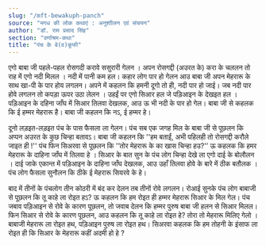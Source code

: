 ```yaml
---
slug: "/mft-bewakuph-panch"
source: "मगध की लोक कथाएं : अनुशाीलन एवं संचयन"
author: "डॉ. राम प्रसाद सिंह"
section: "वर्णाश्रम-कथा"
title: "पंच के बे(व)कूफी"
---
```

एगो बाबा जी पहले-पहल रोसगदी करावे ससुरारी गेलन । अपन रोसगद्दी (अउरत के) करा के चललन तो राह में एगो नदी मिलल । नदी में पानी कम हल। कहार लोग पार हो गेलन आउ बाबा जी अपन मेहरारू के साथ खा-पी के पार होय लगलन। अपने में कहलन कि हमनी दूगो तो ही, नदी पार हो जाई। जब नदी पार होवे लगलन तो कपड़ा ऊपर उठा लेलन । उहईं पर एगो सिआर हल जे पड़िआइन के देखइत हल । पड़िआइन के दहिना जाँघ में सिआर तिलवा देखलक, आउ ऊ भी नदी के पार हो गेल। बाबा जी से कहलक कि ई हम्मर मेहरारू है। बाबा जी कहलन कि नऽ, ई हम्मर हे। 

दूनो लड़इत-लड़इत पंच के पास फैसला ला गेलन।  पंच सब एक जगह मिल के बाबा जी से पूछलन कि अप्पन अउरत के कुछ चिन्हा बतावऽ। बाबा जी कहलन कि ''हम बताईं, अभी पहिलही तो रोसगद्दी करौले जाइत ही !'' पंच फिन सिअरवा से पूछलन कि '’तोर मेहरारू के का खास चिन्हा हउ?'’ ऊ कहलक कि हमर मेहरारू के दाहिना जाँघ में तिलवा हे । सिआर के बात सुन के पंच लोग चिन्हा देखे ला एगो दाई के बोलौलन । दाई जाके एकान्त में पड़िआइन के दाहिना जाँघ देखलक, आउ उहाँ तिलवा होवे के बारे में ठीक बतौलक । पंच लोग फैसला सुनौलन कि ठीके ई मेहरारू सियरवे के हे। 

बाद में तीनों के पंचलोग तीन कोठरी में बंद कर देलन तब तीनों रोवे लगलन। रोआई सुनके पंच लोग बाबाजी से पूछलन कि तू काहे ला रोइत हऽ?  ऊ कहलन कि हम रोइत ही हम्मर मेहरारू सिआर के मिल गेल। पंच जबाव पड़िआइन से रोवे के कारण पूछलन, तो जवाब देलन कि हम्मर पुरुष बाबा जी हलन से सिआर मिलल। फिन सिआर से रोवे के कारण पूछलन, आउ कहलन कि तू काहे ला रोइत हे? तोरा तो मेहरारू मिलिए गेलो । बाबाजी मेहरारू ला रोइत हथ, पड़िआइन पुरुष ला रोइत हथ। सिअरवा कहलक कि हम तोहनी के इंसाफ ला रोइत ही कि सिआर के मेहरारू कहीं अदमी हो हे ?  